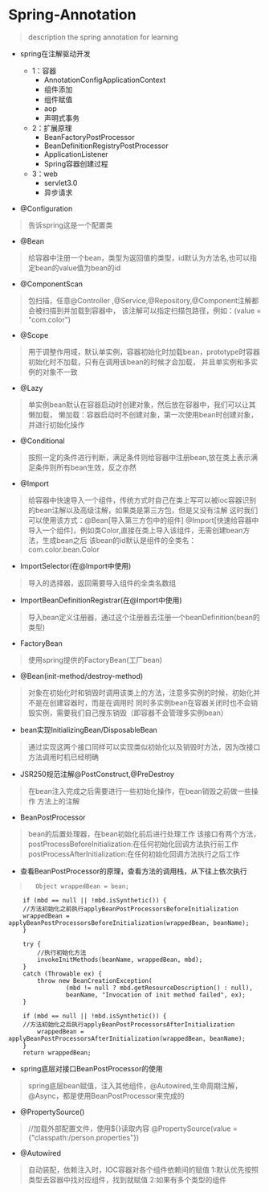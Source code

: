 # Spring-Annotation
>description the spring annotation for learning

- spring在注解驱动开发
    - 1：容器
      - AnnotationConfigApplicationContext
      - 组件添加
      - 组件赋值
      - aop
      - 声明式事务
    - 2：扩展原理
      - BeanFactoryPostProcessor
      - BeanDefinitionRegistryPostProcessor
      - ApplicationListener
      - Spring容器创建过程
    - 3：web
      - servlet3.0
      - 异步请求


- @Configuration
> 告诉spring这是一个配置类
- @Bean
> 给容器中注册一个bean，类型为返回值的类型，id默认为方法名,也可以指定bean的value值为bean的id
- @ComponentScan
> 包扫描，任意@Controller ,@Service,@Repository,@Component注解都会被扫描到并加载到容器中，
> 该注解可以指定扫描包路径，例如：(value = "com.color")
- @Scope
> 用于调整作用域，默认单实例，容器初始化时加载bean，prototype时容器初始化时不加载，只有在调用该bean的时候才会加载，
> 并且单实例和多实例的对象不一致
- @Lazy
> 单实例bean默认在容器启动时创建对象，然后放在容器中，我们可以让其懒加载，
> 懒加载：容器启动时不创建对象，第一次使用bean时创建对象，并进行初始化操作
- @Conditional
> 按照一定的条件进行判断，满足条件则给容器中注册bean,放在类上表示满足条件则所有bean生效，反之亦然
- @Import
> 给容器中快速导入一个组件，传统方式时自己在类上写可以被ioc容器识别的bean注解以及高级注解，如果类是第三方包，但是又没有注解
> 这时我们可以使用该方式：@Bean[导入第三方包中的组件]
> @Import[快速给容器中导入一个组件]，例如类Color,直接在类上导入该组件，无需创建bean方法，生成bean之后
> 该bean的id默认是组件的全类名：com.color.bean.Color
- ImportSelector(在@Import中使用)
> 导入的选择器，返回需要导入组件的全类名数组
- ImportBeanDefinitionRegistrar(在@Import中使用)
> 导入bean定义注册器，通过这个注册器去注册一个beanDefinition(bean的类型)
- FactoryBean
> 使用spring提供的FactoryBean(工厂bean)
- @Bean(init-method/destroy-method)
> 对象在初始化时和销毁时调用该类上的方法，注意多实例的时候，初始化并不是在创建容器时，而是在调用时
> 同时多实例bean在容器关闭时也不会销毁实例，需要我们自己搜东销毁（即容器不会管理多实例bean）
- bean实现InitializingBean/DisposableBean
> 通过实现这两个接口同样可以实现类似初始化以及销毁时方法，因为改接口方法调用时机已经明确
- JSR250规范注解@PostConstruct,@PreDestroy
> 在bean注入完成之后需要进行一些初始化操作，在bean销毁之前做一些操作
> 方法上的注解
- BeanPostProcessor
> bean的后置处理器，在bean初始化前后进行处理工作
> 该接口有两个方法，
> postProcessBeforeInitialization:在任何初始化回调方法执行前工作
> postProcessAfterInitialization:在任何初始化回调方法执行之后工作
- 查看BeanPostProcessor的原理，查看方法的调用栈，从下往上依次执行
>       Object wrappedBean = bean;
        if (mbd == null || !mbd.isSynthetic()) {
        //方法初始化之前执行applyBeanPostProcessorsBeforeInitialization
        wrappedBean = applyBeanPostProcessorsBeforeInitialization(wrappedBean, beanName);
        }

		try {
            //执行初始化方法
			invokeInitMethods(beanName, wrappedBean, mbd);
		}
		catch (Throwable ex) {
			throw new BeanCreationException(
					(mbd != null ? mbd.getResourceDescription() : null),
					beanName, "Invocation of init method failed", ex);
		}

		if (mbd == null || !mbd.isSynthetic()) {
        //方法初始化之后执行applyBeanPostProcessorsAfterInitialization
			wrappedBean = applyBeanPostProcessorsAfterInitialization(wrappedBean, beanName);
		}
		return wrappedBean;

- spring底层对接口BeanPostProcessor的使用
> spring底层bean赋值，注入其他组件，@Autowired,生命周期注解，@Async，都是使用BeanPostProcessor来完成的
- @PropertySource()
> //加载外部配置文件，使用${}读取内容
> @PropertySource(value = {"classpath:/person.properties"})
- @Autowired
> 自动装配，依赖注入时，IOC容器对各个组件依赖间的赋值
> 1:默认优先按照类型去容器中找对应组件，找到就赋值
> 2:如果有多个类型的组件